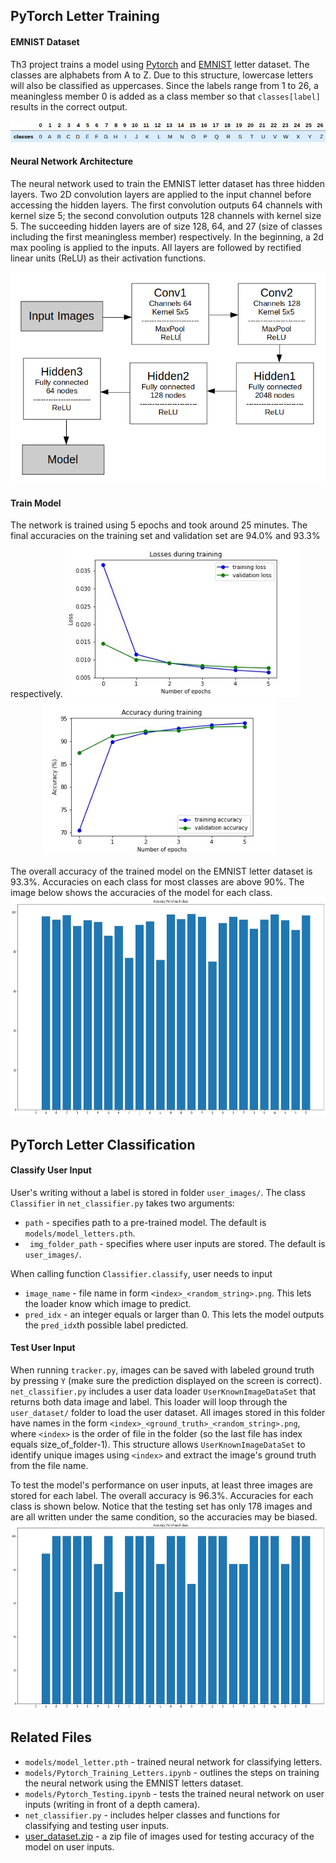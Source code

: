 ## PyTorch Letter Training
#### EMNIST Dataset
Th3 project trains a model using [Pytorch](https://pytorch.org/) and [EMNIST](https://arxiv.org/abs/1702.05373) letter dataset. The classes are alphabets from A to Z. Due to this structure, lowercase letters will also be classified as uppercases. Since the labels range from 1 to 26, a meaningless member 0 is added as a class member so that `classes[label]` results in the correct output.    

![class_labels](../demo/class_labels.png)  

#### Neural Network Architecture
The neural network used to train the EMNIST letter dataset has three hidden layers. Two 2D convolution layers are applied to the input channel before accessing the hidden layers. The first convolution outputs 64 channels with kernel size 5; the second convolution outputs 128 channels with kernel size 5. The succeeding hidden layers are of size 128, 64, and 27 (size of classes including the first meaningless member) respectively. In the beginning, a 2d max pooling is applied to the inputs. All layers are followed by rectified linear units (ReLU) as their activation functions.

![nn_architecture](../demo/nn_architecture.png)

#### Train Model
The network is trained using 5 epochs and took around 25 minutes. The final accuracies on the training set and validation set are 94.0% and 93.3% respectively. 
<img src="../demo/training_loss.jpg" height="250" alt="training_loss" >   <img src="../demo/training_acc.jpg" height="250" alt="training_acc" style="margin-left:50px">

The overall accuracy of the trained model on the EMNIST letter dataset is 93.3%. Accuracies on each class for most classes are above 90%. The image below shows the accuracies of the model for each class. 
<img src="../demo/test_acc.jpg" height="350" alt="test_acc">  



## PyTorch Letter Classification
#### Classify User Input
User's writing without a label is stored in folder `user_images/`. The class `Classifier` in `net_classifier.py` takes two arguments:
- `path` - specifies path to a pre-trained model. The default is `models/model_letters.pth`. 
- ` img_folder_path` - specifies where user inputs are stored. The default is `user_images/`.   

When calling function `Classifier.classify`, user needs to input
- `image_name` - file name in form `<index>_<random_string>.png`. This lets the loader know which image to predict. 
- `pred_idx` - an integer equals or larger than 0. This lets the model outputs the `pred_idx`th possible label predicted.

#### Test User Input
When running `tracker.py`, images can be saved with labeled ground truth by pressing `Y` (make sure the prediction displayed on the screen is correct). `net_classifier.py` includes a user data loader `UserKnownImageDataSet` that returns both data image and label. This loader will loop through the `user_dataset/` folder to load the user dataset. All images stored in this folder have names in the form `<index>_<ground_truth>_<random_string>.png`, where `<index>` is the order of file in the folder (so the last file has index equals size_of_folder-1). This structure allows `UserKnownImageDataSet` to identify unique images using `<index>` and extract the image's ground truth from the file name.  

To test the model's performance on user inputs, at least three images are stored for each label. The overall accuracy is 96.3%. Accuracies for each class is shown below. Notice that the testing set has only 178 images and are all written under the same condition, so the accuracies may be biased. 
<img src="../demo/user_input_test.jpg" height="300" alt="user_input_test"> 

## Related Files
- `models/model_letter.pth` - trained neural network for classifying letters.
- `models/Pytorch_Training_Letters.ipynb` - outlines the steps on training the neural network using the EMNIST letters dataset.   
- `models/Pytorch_Testing.ipynb` - tests the trained neural network on user inputs (writing in front of a depth camera).
- `net_classifier.py` - includes helper classes and functions for classifying and testing user inputs.
- [user_dataset.zip](https://drive.google.com/file/d/1Rhdzq3cQDivl3OSlLLYgq3ii3eXRylLw/view?usp=sharing) - a zip file of images used for testing accuracy of the model on user inputs.
